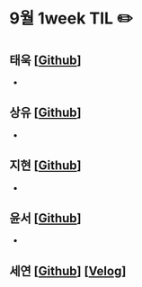 # 9월 1week TIL ✏️

## 태욱 [[Github](https://github.com/K-ple)]
- 

## 상유 [[Github](https://github.com/dhfpswlqkd)]
- 

## 지현 [[Github](https://github.com/jihyun-0611)]
-

## 윤서 [[Github](https://github.com/myooooon)]
- 

## 세연 [[Github](https://github.com/Yeon-ksy)] [[Velog](https://velog.io/@yeon-ksy/)]
